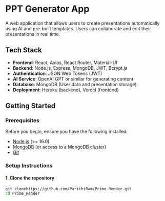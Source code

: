# PPT Generator App

A web application that allows users to create presentations automatically using AI and pre-built templates. Users can collaborate and edit their presentations in real time.


## Tech Stack

- **Frontend**: React, Axios, React Router, Material-UI
- **Backend**: Node.js, Express, MongoDB, JWT, Bcrypt.js
- **Authentication**: JSON Web Tokens (JWT)
- **AI Service**: OpenAI GPT or similar for generating content
- **Database**: MongoDB (User data and presentation storage)
- **Deployment**: Heroku (backend), Vercel (frontend)

## Getting Started

### Prerequisites

Before you begin, ensure you have the following installed:

- [Node.js](https://nodejs.org/) (>= 16.0)
- [MongoDB](https://www.mongodb.com/) (or access to a MongoDB cluster)
- [Git](https://git-scm.com/)

### Setup Instructions

#### 1. Clone the repository

```bash
git clonehttps://github.com/ParithiRam/Prime_Render.git
cd Prime_Render
